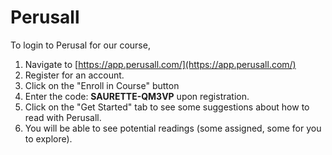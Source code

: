 # Perusall

To login to Perusal for our course,

1. Navigate to [https://app.perusall.com/](https://app.perusall.com/)​
2. Register for an account.
3. Click on the "Enroll in Course" button
4. Enter the code: **SAURETTE-QM3VP** upon registration.
5. Click on the "Get Started" tab to see some suggestions about how to read with Perusall.
6. You will be able to see potential readings (some assigned, some for you to explore).
